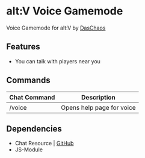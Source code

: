 # alt:V Voice Gamemode

Voice Gamemode for alt:V by [DasChaos](https://github.com/ThomasMarangoni)

## Features

- You can talk with players near you

## Commands

| Chat Command | Description               |
| ------------ | ------------------------- |
| /voice       | Opens help page for voice |

## Dependencies

- Chat Resource | [GitHub](https://github.com/altmp/chat)
- JS-Module
